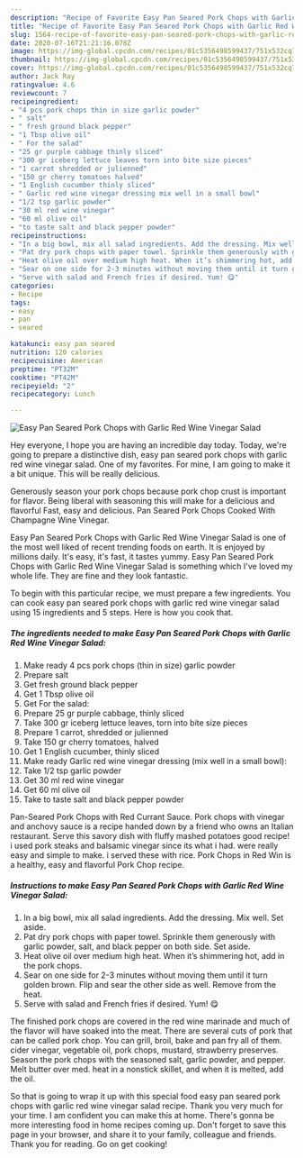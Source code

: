 ```yaml
---
description: "Recipe of Favorite Easy Pan Seared Pork Chops with Garlic Red Wine Vinegar Salad"
title: "Recipe of Favorite Easy Pan Seared Pork Chops with Garlic Red Wine Vinegar Salad"
slug: 1564-recipe-of-favorite-easy-pan-seared-pork-chops-with-garlic-red-wine-vinegar-salad
date: 2020-07-16T21:21:16.078Z
image: https://img-global.cpcdn.com/recipes/01c5356498599437/751x532cq70/easy-pan-seared-pork-chops-with-garlic-red-wine-vinegar-salad-recipe-main-photo.jpg
thumbnail: https://img-global.cpcdn.com/recipes/01c5356498599437/751x532cq70/easy-pan-seared-pork-chops-with-garlic-red-wine-vinegar-salad-recipe-main-photo.jpg
cover: https://img-global.cpcdn.com/recipes/01c5356498599437/751x532cq70/easy-pan-seared-pork-chops-with-garlic-red-wine-vinegar-salad-recipe-main-photo.jpg
author: Jack Ray
ratingvalue: 4.6
reviewcount: 7
recipeingredient:
- "4 pcs pork chops thin in size garlic powder"
- " salt"
- " fresh ground black pepper"
- "1 Tbsp olive oil"
- " For the salad"
- "25 gr purple cabbage thinly sliced"
- "300 gr iceberg lettuce leaves torn into bite size pieces"
- "1 carrot shredded or julienned"
- "150 gr cherry tomatoes halved"
- "1 English cucumber thinly sliced"
- " Garlic red wine vinegar dressing mix well in a small bowl"
- "1/2 tsp garlic powder"
- "30 ml red wine vinegar"
- "60 ml olive oil"
- "to taste salt and black pepper powder"
recipeinstructions:
- "In a big bowl, mix all salad ingredients. Add the dressing. Mix well. Set aside."
- "Pat dry pork chops with paper towel. Sprinkle them generously with garlic powder, salt, and black pepper on both side. Set aside."
- "Heat olive oil over medium high heat. When it’s shimmering hot, add in the pork chops."
- "Sear on one side for 2-3 minutes without moving them until it turn golden brown. Flip and sear the other side as well. Remove from the heat."
- "Serve with salad and French fries if desired. Yum! 😋"
categories:
- Recipe
tags:
- easy
- pan
- seared

katakunci: easy pan seared 
nutrition: 120 calories
recipecuisine: American
preptime: "PT32M"
cooktime: "PT42M"
recipeyield: "2"
recipecategory: Lunch

---
```



![Easy Pan Seared Pork Chops with Garlic Red Wine Vinegar Salad](https://img-global.cpcdn.com/recipes/01c5356498599437/751x532cq70/easy-pan-seared-pork-chops-with-garlic-red-wine-vinegar-salad-recipe-main-photo.jpg)

Hey everyone, I hope you are having an incredible day today. Today, we're going to prepare a distinctive dish, easy pan seared pork chops with garlic red wine vinegar salad. One of my favorites. For mine, I am going to make it a bit unique. This will be really delicious.

Generously season your pork chops because pork chop crust is important for flavor. Being liberal with seasoning this will make for a delicious and flavorful Fast, easy and delicious. Pan Seared Pork Chops Cooked With Champagne Wine Vinegar.

Easy Pan Seared Pork Chops with Garlic Red Wine Vinegar Salad is one of the most well liked of recent trending foods on earth. It is enjoyed by millions daily. It's easy, it's fast, it tastes yummy. Easy Pan Seared Pork Chops with Garlic Red Wine Vinegar Salad is something which I've loved my whole life. They are fine and they look fantastic.


To begin with this particular recipe, we must prepare a few ingredients. You can cook easy pan seared pork chops with garlic red wine vinegar salad using 15 ingredients and 5 steps. Here is how you cook that.

<!--inarticleads1-->

##### The ingredients needed to make Easy Pan Seared Pork Chops with Garlic Red Wine Vinegar Salad:

1. Make ready 4 pcs pork chops (thin in size) garlic powder
1. Prepare  salt
1. Get  fresh ground black pepper
1. Get 1 Tbsp olive oil
1. Get  For the salad:
1. Prepare 25 gr purple cabbage, thinly sliced
1. Take 300 gr iceberg lettuce leaves, torn into bite size pieces
1. Prepare 1 carrot, shredded or julienned
1. Take 150 gr cherry tomatoes, halved
1. Get 1 English cucumber, thinly sliced
1. Make ready  Garlic red wine vinegar dressing (mix well in a small bowl):
1. Take 1/2 tsp garlic powder
1. Get 30 ml red wine vinegar
1. Get 60 ml olive oil
1. Take to taste salt and black pepper powder


Pan-Seared Pork Chops with Red Currant Sauce. Pork chops with vinegar and anchovy sauce is a recipe handed down by a friend who owns an Italian restaurant. Serve this savory dish with fluffy mashed potatoes good recipe! i used pork steaks and balsamic vinegar since its what i had. were really easy and simple to make. i served these with rice. Pork Chops in Red Win is a healthy, easy and flavorful Pork Chop recipe. 

<!--inarticleads2-->

##### Instructions to make Easy Pan Seared Pork Chops with Garlic Red Wine Vinegar Salad:

1. In a big bowl, mix all salad ingredients. Add the dressing. Mix well. Set aside.
1. Pat dry pork chops with paper towel. Sprinkle them generously with garlic powder, salt, and black pepper on both side. Set aside.
1. Heat olive oil over medium high heat. When it’s shimmering hot, add in the pork chops.
1. Sear on one side for 2-3 minutes without moving them until it turn golden brown. Flip and sear the other side as well. Remove from the heat.
1. Serve with salad and French fries if desired. Yum! 😋


The finished pork chops are covered in the red wine marinade and much of the flavor will have soaked into the meat. There are several cuts of pork that can be called pork chop. You can grill, broil, bake and pan fry all of them. cider vinegar, vegetable oil, pork chops, mustard, strawberry preserves. Season the pork chops with the seasoned salt, garlic powder, and pepper. Melt butter over med. heat in a nonstick skillet, and when it is melted, add the oil. 

So that is going to wrap it up with this special food easy pan seared pork chops with garlic red wine vinegar salad recipe. Thank you very much for your time. I am confident you can make this at home. There's gonna be more interesting food in home recipes coming up. Don't forget to save this page in your browser, and share it to your family, colleague and friends. Thank you for reading. Go on get cooking!
